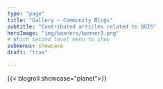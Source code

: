 ```yaml
---
type: "page"
title: "Gallery - Community Blogs"
subtitle: "Contributed articles related to QGIS"
heroImage: "img/banners/banner3.png"
# Which second level menu to show
submenus: showcase
draft: "true"

---
```


{{< blogroll showcase="planet">}}